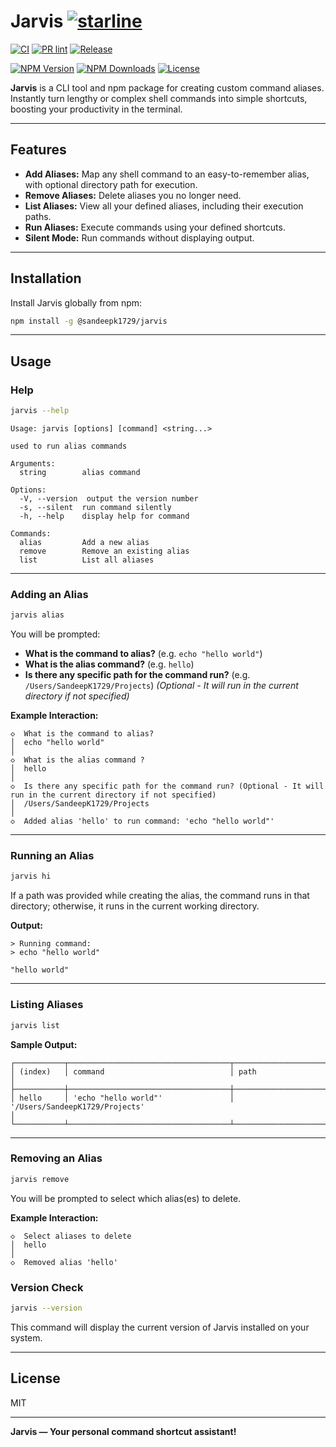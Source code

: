 # Jarvis [![starline](https://starlines.qoo.monster/assets/SandeepK1729/jarvis)](https://github.com/qoomon/starline)

[![CI](https://github.com/SandeepK1729/jarvis/actions/workflows/ci.yml/badge.svg)](https://github.com/SandeepK1729/jarvis/actions/workflows/ci.yml)
[![PR lint](https://github.com/SandeepK1729/jarvis/actions/workflows/pr-lint.yml/badge.svg)](https://github.com/SandeepK1729/jarvis/actions/workflows/pr-lint.yml)
[![Release](https://github.com/SandeepK1729/jarvis/actions/workflows/release.yml/badge.svg)](https://github.com/SandeepK1729/jarvis/actions/workflows/release.yml)

[![NPM Version](https://img.shields.io/npm/v/@sandeepk1729/jarvis.svg)](https://www.npmjs.com/package/@sandeepk1729/jarvis)
[![NPM Downloads](https://img.shields.io/npm/dt/@sandeepk1729/jarvis.svg)](https://www.npmjs.com/package/@sandeepk1729/jarvis)
[![License](https://img.shields.io/npm/l/@sandeepk1729/jarvis.svg)](https://opensource.org/licenses/MIT)

**Jarvis** is a CLI tool and npm package for creating custom command aliases. Instantly turn lengthy or complex shell commands into simple shortcuts, boosting your productivity in the terminal.

---

## Features

- **Add Aliases:** Map any shell command to an easy-to-remember alias, with optional directory path for execution.
- **Remove Aliases:** Delete aliases you no longer need.
- **List Aliases:** View all your defined aliases, including their execution paths.
- **Run Aliases:** Execute commands using your defined shortcuts.
- **Silent Mode:** Run commands without displaying output.

---

## Installation

Install Jarvis globally from npm:

```bash
npm install -g @sandeepk1729/jarvis
```

---

## Usage

### Help

```bash
jarvis --help
```

```
Usage: jarvis [options] [command] <string...>

used to run alias commands

Arguments:
  string        alias command

Options:
  -V, --version  output the version number
  -s, --silent  run command silently
  -h, --help    display help for command

Commands:
  alias         Add a new alias
  remove        Remove an existing alias
  list          List all aliases
```

---

### Adding an Alias

```bash
jarvis alias
```

You will be prompted:
- **What is the command to alias?** (e.g. `echo "hello world"`)
- **What is the alias command?** (e.g. `hello`)
- **Is there any specific path for the command run?** (e.g. `/Users/SandeepK1729/Projects`)
  *(Optional - It will run in the current directory if not specified)*

**Example Interaction:**
```
◇  What is the command to alias?
│  echo "hello world"
│
◇  What is the alias command ?
│  hello
│
◇  Is there any specific path for the command run? (Optional - It will run in the current directory if not specified)
│  /Users/SandeepK1729/Projects
│
◇  Added alias 'hello' to run command: 'echo "hello world"'
```

---

### Running an Alias

```bash
jarvis hi
```

If a path was provided while creating the alias, the command runs in that directory; otherwise, it runs in the current working directory.

**Output:**
```
> Running command:
> echo "hello world"

"hello world"
```

---

### Listing Aliases

```bash
jarvis list
```

**Sample Output:**
```
┌───────────┬────────────────────────────────────┬────────────────────────────────────────────────────────────────────────┐
│ (index)   │ command                            │ path                                                                   │
├───────────┼────────────────────────────────────┼────────────────────────────────────────────────────────────────────────┤
│ hello     │ 'echo "hello world"'               │ '/Users/SandeepK1729/Projects'                                         │
└───────────┴────────────────────────────────────┴────────────────────────────────────────────────────────────────────────┘
```

---

### Removing an Alias

```bash
jarvis remove
```

You will be prompted to select which alias(es) to delete.

**Example Interaction:**
```
◇  Select aliases to delete
│  hello
│
◇  Removed alias 'hello'
```

### Version Check

```bash
jarvis --version
```

This command will display the current version of Jarvis installed on your system.

---

## License

MIT

---

**Jarvis — Your personal command shortcut assistant!**